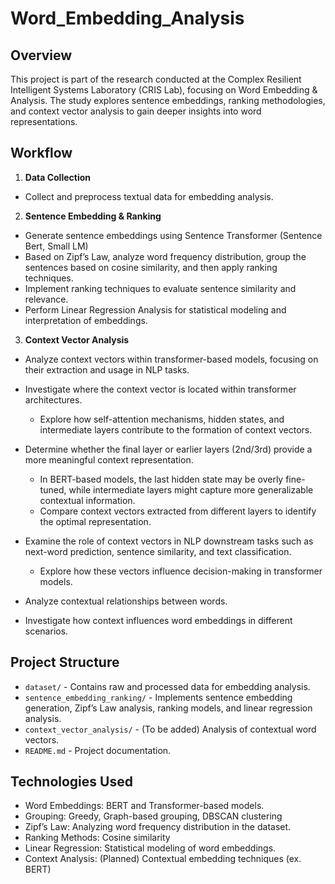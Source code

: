 # Word_Embedding_Analysis
## Overview
This project is part of the research conducted at the Complex Resilient Intelligent Systems Laboratory (CRIS Lab), focusing on Word Embedding & Analysis. The study explores sentence embeddings, ranking methodologies, and context vector analysis to gain deeper insights into word representations.

## Workflow
1.	**Data Collection**
-	Collect and preprocess textual data for embedding analysis.
2.	**Sentence Embedding & Ranking**
- Generate sentence embeddings using Sentence Transformer (Sentence Bert, Small LM)
- Based on Zipf’s Law, analyze word frequency distribution, group the sentences based on cosine similarity, and then apply ranking techniques.
- Implement ranking techniques to evaluate sentence similarity and relevance.
- Perform Linear Regression Analysis for statistical modeling and interpretation of embeddings.
3.	**Context Vector Analysis**
- Analyze context vectors within transformer-based models, focusing on their extraction and usage in NLP tasks.
- Investigate where the context vector is located within transformer architectures.
  - Explore how self-attention mechanisms, hidden states, and intermediate layers contribute to the formation of context vectors.
- Determine whether the final layer or earlier layers (2nd/3rd) provide a more meaningful context representation.
  - In BERT-based models, the last hidden state may be overly fine-tuned, while intermediate layers might capture more generalizable contextual information.
  - Compare context vectors extracted from different layers to identify the optimal representation.
- Examine the role of context vectors in NLP downstream tasks such as next-word prediction, sentence similarity, and text classification.
  - Explore how these vectors influence decision-making in transformer models.

-	Analyze contextual relationships between words.
-	Investigate how context influences word embeddings in different scenarios.

## Project Structure
- `dataset/` - Contains raw and processed data for embedding analysis.
- `sentence_embedding_ranking/` - Implements sentence embedding generation, Zipf’s Law analysis, ranking models, and linear regression analysis.
- `context_vector_analysis/` - (To be added) Analysis of contextual word vectors.
- `README.md` - Project documentation.

## Technologies Used
- Word Embeddings: BERT and Transformer-based models.
- Grouping: Greedy, Graph-based grouping, DBSCAN clustering
- Zipf’s Law: Analyzing word frequency distribution in the dataset.
- Ranking Methods: Cosine similarity
- Linear Regression: Statistical modeling of word embeddings.
- Context Analysis: (Planned) Contextual embedding techniques (ex. BERT)
